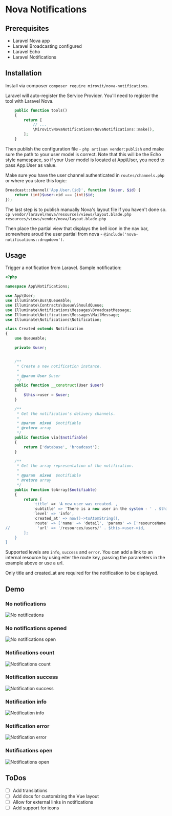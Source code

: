 # Nova Notifications

## Prerequisites
- Laravel Nova app
- Laravel Broadcasting configured
- Laravel Echo
- Laravel Notifications

## Installation

Install via composer `composer require mirovit/nova-notifications`.

Laravel will auto-register the Service Provider. You'll need to register the tool with Laravel Nova.

```php
    public function tools()
    {
        return [
            // ...
            \Mirovit\NovaNotifications\NovaNotifications::make(),
        ];
    }
```

Then publish the configuration file - `php artisan vendor:publish` and make sure the path to your user model is correct. Note that this will be the Echo style namespace, so if your User model is located at App\User, you need to pass App.User as value.

Make sure you have the user channel authenticated in `routes/channels.php` or where you store this logic:
```php
Broadcast::channel('App.User.{id}', function ($user, $id) {
    return (int)$user->id === (int)$id;
});
```

The last step is to publish manually Nova's layout file if you haven't done so. 
`cp vendor/laravel/nova/resources/views/layout.blade.php resources/views/vendor/nova/layout.blade.php`

Then place the partial view that displays the bell icon in the nav bar, somewhere aroud the user partial from nova - `@include('nova-notifications::dropdown')`.

## Usage

Trigger a notification from Laravel. Sample notification:
```php
<?php

namespace App\Notifications;

use App\User;
use Illuminate\Bus\Queueable;
use Illuminate\Contracts\Queue\ShouldQueue;
use Illuminate\Notifications\Messages\BroadcastMessage;
use Illuminate\Notifications\Messages\MailMessage;
use Illuminate\Notifications\Notification;

class Created extends Notification
{
    use Queueable;

    private $user;


    /**
     * Create a new notification instance.
     *
     * @param User $user
     */
    public function __construct(User $user)
    {
        $this->user = $user;
    }

    /**
     * Get the notification's delivery channels.
     *
     * @param  mixed  $notifiable
     * @return array
     */
    public function via($notifiable)
    {
        return ['database', 'broadcast'];
    }

    /**
     * Get the array representation of the notification.
     *
     * @param  mixed  $notifiable
     * @return array
     */
    public function toArray($notifiable)
    {
        return [
            'title' => 'A new user was created. ,
            'subtitle' => 'There is a new user in the system - ' . $this->user->name . '!',
            'level' => 'info',
            'created_at' => now()->toAtomString(),
            'route' => ['name' => 'detail', 'params' => ['resourceName' => 'users', 'resourceId' => $this->user->id]],
//            'url' => '/resources/users/' . $this->user->id,
        ];
    }
}

```

Supported levels are `info`, `success` and `error`.
You can add a link to an internal resource by using eiter the route key, passing the parameters in the example above or use a url.

Only title and created_at are required for the notification to be displayed.

## Demo

### No notifications
![No notifications](https://raw.githubusercontent.com/mirovit/nova-notifications/master/images/no-notifications.png)

### No notifications opened
![No notifications open](https://raw.githubusercontent.com/mirovit/nova-notifications/master/images/no-notifications-open.png)

### Notifications count
![Notifications count](https://raw.githubusercontent.com/mirovit/nova-notifications/master/images/notification-buble.png)

### Notification success
![Notification success](https://raw.githubusercontent.com/mirovit/nova-notifications/master/images/notification-success.png)

### Notification info
![Notification info](https://raw.githubusercontent.com/mirovit/nova-notifications/master/images/notification-info.png)

### Notification error
![Notification error](https://raw.githubusercontent.com/mirovit/nova-notifications/master/images/notification-error.png)

### Notifications open
![Notifications open](https://raw.githubusercontent.com/mirovit/nova-notifications/master/images/notifications-open.png)

## ToDos

- [ ] Add translations
- [ ] Add docs for customizing the Vue layout
- [ ] Allow for external links in notifications
- [ ] Add support for icons
